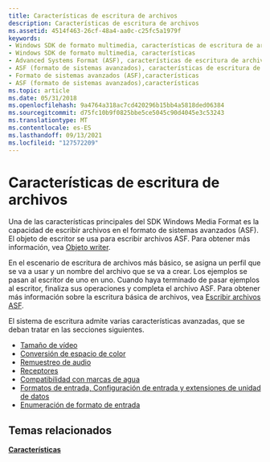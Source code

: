 ```yaml
---
title: Características de escritura de archivos
description: Características de escritura de archivos
ms.assetid: 4514f463-26cf-48a4-aa0c-c25fc5a1979f
keywords:
- Windows SDK de formato multimedia, características de escritura de archivos
- Windows SDK de formato multimedia, características
- Advanced Systems Format (ASF), características de escritura de archivos
- ASF (formato de sistemas avanzados), características de escritura de archivos
- Formato de sistemas avanzados (ASF),características
- ASF (formato de sistemas avanzados),características
ms.topic: article
ms.date: 05/31/2018
ms.openlocfilehash: 9a4764a318ac7cd420296b15bb4a5818ded06384
ms.sourcegitcommit: d75fc10b9f0825bbe5ce5045c90d4045e3c53243
ms.translationtype: MT
ms.contentlocale: es-ES
ms.lasthandoff: 09/13/2021
ms.locfileid: "127572209"
---
```

# <a name="file-writing-features"></a>Características de escritura de archivos

Una de las características principales del SDK Windows Media Format es la capacidad de escribir archivos en el formato de sistemas avanzados (ASF). El objeto de escritor se usa para escribir archivos ASF. Para obtener más información, vea [Objeto writer](writer-object.md).

En el escenario de escritura de archivos más básico, se asigna un perfil que se va a usar y un nombre del archivo que se va a crear. Los ejemplos se pasan al escritor de uno en uno. Cuando haya terminado de pasar ejemplos al escritor, finaliza sus operaciones y completa el archivo ASF. Para obtener más información sobre la escritura básica de archivos, vea [Escribir archivos ASF](writing-asf-files.md).

El sistema de escritura admite varias características avanzadas, que se deban tratar en las secciones siguientes.

-   [Tamaño de vídeo](video-resizing.md)
-   [Conversión de espacio de color](color-space-conversion.md)
-   [Remuestreo de audio](audio-resampling.md)
-   [Receptores](sinks.md)
-   [Compatibilidad con marcas de agua](watermarking-support.md)
-   [Formatos de entrada, Configuración de entrada y extensiones de unidad de datos](input-formats-input-settings-and-data-unit-extensions.md)
-   [Enumeración de formato de entrada](input-format-enumeration.md)

## <a name="related-topics"></a>Temas relacionados

<dl> <dt>

[**Características**](features.md)
</dt> </dl>

 

 




